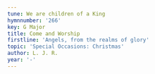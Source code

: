 ```yaml
---
tune: We are children of a King
hymnnumber: '266'
key: G Major
title: Come and Worship
firstline: 'Angels, from the realms of glory'
topic: 'Special Occasions: Christmas'
author: L. J. R.
year: '-'
---
```


